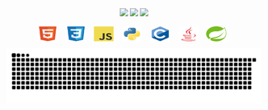 <!--<div style="display: inline_block">
    
## Olá!  <img src="https://media.giphy.com/media/hvRJCLFzcasrR4ia7z/giphy.gif" width="25px">
#### Sou o Otávio Malta, programador Back-End em busca do Full-Stack!


    -->
<!--<img src="https://i.imgur.com/dBaSKWF.gif" height="20" width="100%">-->
 <div  align="center">
 <a href="https://github.com/OtavioMalta"></a>
          <img height="140em" src="https://github-readme-stats.vercel.app/api?username=OtavioMalta&hide_border=true&show_icons=true&theme=nightowl&include_all_commits=true&count_private=true"/> 
          <img height="140em" src="https://github-readme-streak-stats.herokuapp.com/?user=OtavioMalta&hide_border=true&theme=nightowl&show_icons=true"/>
          <img height="140em" src="https://github-readme-stats.vercel.app/api/top-langs/?username=OtavioMalta&layout=compact&count_private=true&hide_border=true&theme=nightowl&show_icons=true&langs_count=14"> 
</div>
 
<br/> 
<div style="display: inline_block" align="center">
<img align="center" alt="Panda-HTML" height="30" width="40" src="https://raw.githubusercontent.com/devicons/devicon/master/icons/html5/html5-original.svg">
&nbsp&nbsp
<img align="center" alt="Panda-CSS" height="30" width="40" src="https://raw.githubusercontent.com/devicons/devicon/master/icons/css3/css3-original.svg">
&nbsp&nbsp
<img align="center" alt="Panda-JS" height="30" width="40" src="https://raw.githubusercontent.com/devicons/devicon/master/icons/javascript/javascript-original.svg">
&nbsp&nbsp
<img align="center" alt="Panda-Python" height="30" width="40" src="https://raw.githubusercontent.com/devicons/devicon/7a4ca8aa871d6dca81691e018d31eed89cb70a76/icons/python/python-original.svg">
&nbsp&nbsp
<img align="center" alt="Panda-C" height="30" width="40" src="https://raw.githubusercontent.com/devicons/devicon/7a4ca8aa871d6dca81691e018d31eed89cb70a76/icons/c/c-original.svg">
&nbsp&nbsp
<img align="center" alt="Panda-Java" height="30" width="40" src="https://github.com/devicons/devicon/blob/master/icons/java/java-plain.svg">
&nbsp&nbsp
<img align="center" alt="Panda-Spring" height="30" width="40" src="https://github.com/devicons/devicon/blob/master/icons/spring/spring-original.svg">&nbsp&nbsp
</div>

 ![Snake animation](https://github.com/OtavioMalta/OtavioMalta/blob/output/github-contribution-grid-snake.svg)
 </br>
 <!--   
<div align="center"> 
<a href = "mailto: otaviomalta159@gmail.com"><img src="https://img.shields.io/badge/-Gmail-%23EA4335?style=for-the-badge&logo=gmail&logoColor=white"></a>
    &nbsp
<a href="https://twitter.com/taveska" target="_blank"><img src="https://img.shields.io/badge/-Twitter-%231DA1F2?style=for-the-badge&logo=twitter&logoColor=white"></a>
    &nbsp
<a href="https://www.instagram.com/otaviomalta/" target="_blank"><img src="https://img.shields.io/badge/-Instagram-%23E4405F?style=for-the-badge&logo=instagram&logoColor=white"></a>
    &nbsp-
<a href="https://www.linkedin.com/in/otavio-malta-2b1754118/" target="_blank"><img src="https://img.shields.io/badge/-LinkedIn-%230077B5?style=for-the-badge&logo=linkedin&logoColor=white"></a> <br><br>
->
    
 ![](https://api.visitorbadge.io/api/VisitorHit?user=OtavioMaltaf&countColor=%237B1E7A)
</div>

<img src="https://raw.githubusercontent.com/trinib/trinib/82213791fa9ff58d3ca768ddd6de2489ec23ffca/images/footer.svg" width="100%">
